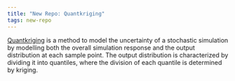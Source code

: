 ```yaml
---
title: "New Repo: Quantkriging"
tags: new-repo
---
```


[Quantkriging](https://github.com/LLNL/quantkriging) is a method to model the uncertainty of a stochastic simulation by modelling both the overall simulation response and the output distribution at each sample point. The output distribution is characterized by dividing it into quantiles, where the division of each quantile is determined by kriging.
